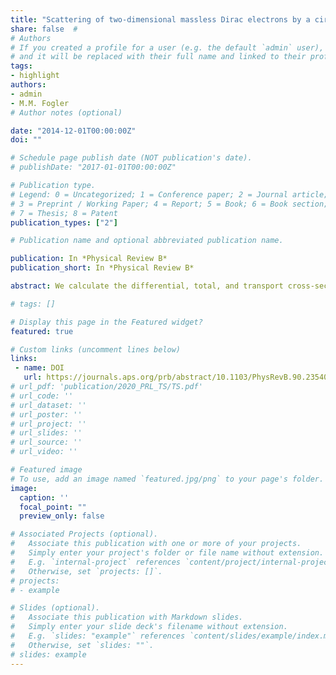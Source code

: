 ```yaml
---
title: "Scattering of two-dimensional massless Dirac electrons by a circular potential barrier"
share: false  # 
# Authors
# If you created a profile for a user (e.g. the default `admin` user), write the username (folder name) here 
# and it will be replaced with their full name and linked to their profile.
tags: 
- highlight
authors:
- admin
- M.M. Fogler
# Author notes (optional)

date: "2014-12-01T00:00:00Z"
doi: ""

# Schedule page publish date (NOT publication's date).
# publishDate: "2017-01-01T00:00:00Z"

# Publication type.
# Legend: 0 = Uncategorized; 1 = Conference paper; 2 = Journal article;
# 3 = Preprint / Working Paper; 4 = Report; 5 = Book; 6 = Book section;
# 7 = Thesis; 8 = Patent
publication_types: ["2"]

# Publication name and optional abbreviated publication name.  

publication: In *Physical Review B*
publication_short: In *Physical Review B*

abstract: We calculate the differential, total, and transport cross-sections for scattering of two-dimensional massless Dirac electrons by a circular barrier. For scatterer of a small radius, the cross-sections are dominated by quantum effects such as resonant scattering that can be computed using the partial-wave series. Scattering by larger size barriers is better described within the classical picture of reflection and refraction of rays, which leads to phenomena of caustics, rainbow, and critical scattering. Refraction can be negative if the potential of the scatterer is repulsive, so that a $p$-$n$ junction forms at its boundary. Qualitative differences of this case from the $n$-$N$ doping case are examined. Quantum interference effects beyond the classical ray picture are also considered, such as normal and anomalous diffraction, and also whispering-gallery resonances. Implications of these results for transport and scanned-probe experiments in graphene and topological insulators are discussed.

# tags: []

# Display this page in the Featured widget?
featured: true

# Custom links (uncomment lines below)
links:
 - name: DOI
   url: https://journals.aps.org/prb/abstract/10.1103/PhysRevB.90.235402
# url_pdf: 'publication/2020_PRL_TS/TS.pdf'
# url_code: ''
# url_dataset: ''
# url_poster: ''
# url_project: ''
# url_slides: ''
# url_source: ''
# url_video: ''

# Featured image
# To use, add an image named `featured.jpg/png` to your page's folder. 
image:
  caption: ''
  focal_point: ""
  preview_only: false

# Associated Projects (optional).
#   Associate this publication with one or more of your projects.
#   Simply enter your project's folder or file name without extension.
#   E.g. `internal-project` references `content/project/internal-project/index.md`.
#   Otherwise, set `projects: []`.
# projects:
# - example

# Slides (optional).
#   Associate this publication with Markdown slides.
#   Simply enter your slide deck's filename without extension.
#   E.g. `slides: "example"` references `content/slides/example/index.md`.
#   Otherwise, set `slides: ""`.
# slides: example
---
```


